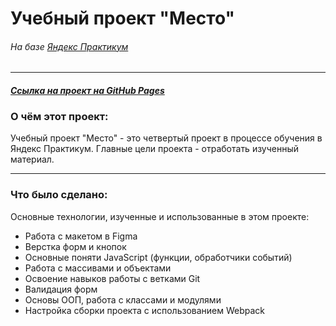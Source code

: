 # **Учебный проект "Место"**
###### *На базе [Яндекс Практикум](https://www.praktikum.yandex.ru "Яндекс Практикум")*
___
#### *[Ссылка на проект на GitHub Pages](https://yulianesterova.github.io/mesto/ "Место")*

### О чём этот проект:
Учебный проект "Место" - это четвертый проект в процессе обучения в Яндекс Практикум. Главные цели проекта - отработать изученный материал.

___
### Что было сделано:
Основные технологии, изученные и использованные в этом проекте:
* Работа с макетом в Figma
* Верстка форм и кнопок
* Основные поняти JavaScript (функции, обработчики событий)
* Работа с массивами и объектами
* Освоение навыков работы с ветками Git
* Валидация форм
* Основы ООП, работа с классами и модулями
* Настройка сборки проекта с использованием Webpack

